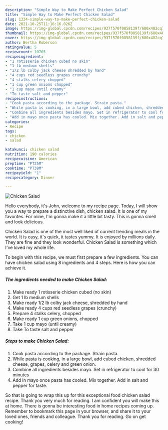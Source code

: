 ```yaml
---
description: "Simple Way to Make Perfect Chicken Salad"
title: "Simple Way to Make Perfect Chicken Salad"
slug: 1334-simple-way-to-make-perfect-chicken-salad
date: 2021-10-25T11:16:16.026Z
image: https://img-global.cpcdn.com/recipes/937f570f0858139f/680x482cq70/chicken-salad-recipe-main-photo.jpg
thumbnail: https://img-global.cpcdn.com/recipes/937f570f0858139f/680x482cq70/chicken-salad-recipe-main-photo.jpg
cover: https://img-global.cpcdn.com/recipes/937f570f0858139f/680x482cq70/chicken-salad-recipe-main-photo.jpg
author: Bertha Roberson
ratingvalue: 5
reviewcount: 10765
recipeingredient:
- "1 rotisserie chicken cubed no skin"
- "1 lb medium shells"
- "1/2 lb colby jack cheese shredded by hand"
- "4 cups red seedless grapes crunchy"
- "4 stalks celery chopped"
- "1 cup green onions chopped"
- "1 cup mayo until creamy"
- "To taste salt and pepper"
recipeinstructions:
- "Cook pasta according to the package. Strain pasta."
- "While pasta is cooking, in a large bowl, add cubed chicken, shredded cheese, grapes, celery and green onion."
- "Combine all ingredients besides mayo. Set in refrigerator to cool for 30 minutes"
- "Add in mayo once pasta has cooled. Mix together. Add in salt and pepper for taste."
categories:
- Recipe
tags:
- chicken
- salad

katakunci: chicken salad 
nutrition: 190 calories
recipecuisine: American
preptime: "PT25M"
cooktime: "PT38M"
recipeyield: "1"
recipecategory: Dinner

---
```



![Chicken Salad](https://img-global.cpcdn.com/recipes/937f570f0858139f/680x482cq70/chicken-salad-recipe-main-photo.jpg)

Hello everybody, it's John, welcome to my recipe page. Today, I will show you a way to prepare a distinctive dish, chicken salad. It is one of my favorites. For mine, I'm gonna make it a little bit tasty. This is gonna smell and look delicious.

Chicken Salad is one of the most well liked of current trending meals in the world. It is easy, it's quick, it tastes yummy. It is enjoyed by millions daily. They are fine and they look wonderful. Chicken Salad is something which I've loved my whole life.




To begin with this recipe, we must first prepare a few ingredients. You can have chicken salad using 8 ingredients and 4 steps. Here is how you can achieve it.

<!--inarticleads1-->

##### The ingredients needed to make Chicken Salad:

1. Make ready 1 rotisserie chicken cubed (no skin)
1. Get 1 lb medium shells
1. Make ready 1/2 lb colby jack cheese, shredded by hand
1. Make ready 4 cups red seedless grapes (crunchy)
1. Prepare 4 stalks celery, chopped
1. Make ready 1 cup green onions, chopped
1. Take 1 cup mayo (until creamy)
1. Take To taste salt and pepper




<!--inarticleads2-->

##### Steps to make Chicken Salad:

1. Cook pasta according to the package. Strain pasta.
1. While pasta is cooking, in a large bowl, add cubed chicken, shredded cheese, grapes, celery and green onion.
1. Combine all ingredients besides mayo. Set in refrigerator to cool for 30 minutes
1. Add in mayo once pasta has cooled. Mix together. Add in salt and pepper for taste.




So that is going to wrap this up for this exceptional food chicken salad recipe. Thank you very much for reading. I am confident you will make this at home. There is gonna be interesting food in home recipes coming up. Remember to bookmark this page in your browser, and share it to your loved ones, friends and colleague. Thank you for reading. Go on get cooking!
